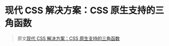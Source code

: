# 现代 CSS 解决方案：CSS 原生支持的三角函数

> 原文[现代 CSS 解决方案：CSS 原生支持的三角函数](https://github.com/chokcoco/iCSS/issues/233)
